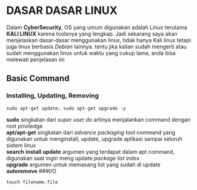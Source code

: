 # DASAR DASAR LINUX

Dalam **CyberSecurity**, OS yang umum digunakan adalah Linux terutama **KALI LINUX** karena toolsnya yang lengkap. Jadi sekarang saya akan menjelaskan dasar-dasar menggunakan linux, tidak hanya Kali linux tetapi juga linux berbasis *Debian* lainnya.
tentu jika kalian sudah mengerti atau sudah menggunakan linux untuk waktu yang cukup lama, anda bisa melewati penjelasan ini

## Basic Command 

### Installing, Updating, Removing  
```
sudo apt-get update; sudo apt-get upgrade -y
```
**sudo** singkatan dari _super user do_ artinya menjalankan command dengan root priviledge <br />
**apt/apt-get** singkatan dari _advance packaging tool_ command yang digunakan untuk menginstall, update, upgrade aplikasi sampai seluruh sistem linux<br />
**search**
**install**
**update** argumen yang terdapat dalam apt command, digunakan saat ingin meng update _package list index_<br />
**upgrade** argumen untuk memasang list yang sudah di update<br/>
**autoremove**
###I/O

```
touch filename.file
```

